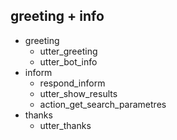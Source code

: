 ## greeting + info
* greeting
  - utter_greeting
  - utter_bot_info
* inform
  - respond_inform
  - utter_show_results
  - action_get_search_parametres
* thanks
  - utter_thanks